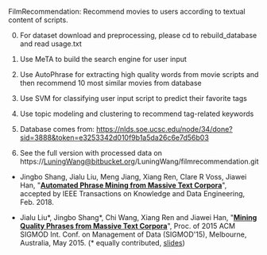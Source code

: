 FilmRecommendation: Recommend movies to users according to textual content of scripts.

0. For dataset download and preprocessing, please cd to rebuild_database and read usage.txt

1. Use MeTA to build the search engine for user input

2. Use AutoPhrase for extracting high quality words from movie scripts and then recommend 10 most similar movies from database

3. Use SVM for classifying user input script to predict their favorite tags

4. Use topic modeling and clustering to recommend tag-related keywords

5. Database comes from: https://nlds.soe.ucsc.edu/node/34/done?sid=3888&token=e3253342d010f9b1a5da26c6e7d56b03

6. See the full version with processed data on https://LuningWang@bitbucket.org/LuningWang/filmrecommendation.git

*   Jingbo Shang, Jialu Liu, Meng Jiang, Xiang Ren, Clare R Voss, Jiawei Han, "**[Automated Phrase Mining from Massive Text Corpora](https://arxiv.org/abs/1702.04457)**", accepted by IEEE Transactions on Knowledge and Data Engineering, Feb. 2018.

*   Jialu Liu\*, Jingbo Shang\*, Chi Wang, Xiang Ren and Jiawei Han, "**[Mining Quality Phrases from Massive Text Corpora](http://hanj.cs.illinois.edu/pdf/sigmod15_jliu.pdf)**", Proc. of 2015 ACM SIGMOD Int. Conf. on Management of Data (SIGMOD'15), Melbourne, Australia, May 2015. (\* equally contributed, [slides](https://www.microsoft.com/en-us/research/wp-content/uploads/2016/02/sigmod15SegPhrase.pdf))
